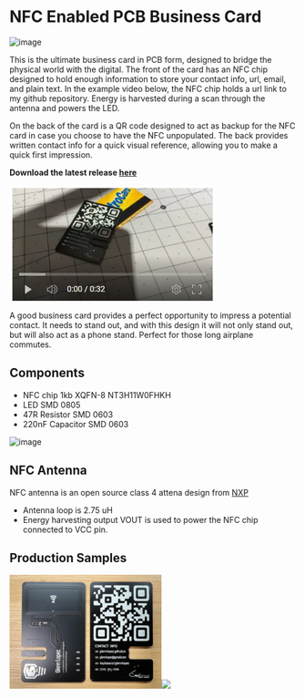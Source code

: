 # NFC Enabled PCB Business Card

![image](https://user-images.githubusercontent.com/3073676/212503985-bd258a9e-3246-4941-9b2b-67d931268322.png)

This is the ultimate business card in PCB form, designed to bridge the physical world with the digital. The front of the card has an NFC chip designed to hold enough information to store your contact info, url, email, and plain text. In the example video below, the NFC chip holds a url link to my github repository. Energy is harvested during a scan through the antenna and powers the LED. 

On the back of the card is a QR code designed to act as backup for the NFC card in case you choose to have the NFC unpopulated. The back provides written contact info for a quick visual reference, allowing you to make a quick first impression.


<b>Download the latest release [here](https://github.com/glennlopez/PCBusinessCard.EDA/releases)</b>

[![GLENN LOPEZ PCB CARD](https://github.com/glennlopez/PCBusinessCard.EDA/blob/main/README/YouTube_Thumbnail.png)](https://youtu.be/cRTNIuY9tVg "Glenn Lopez PCB Card")


A good business card provides a perfect opportunity to impress a potential contact. It needs to stand out, and with this design it will not only stand out, but will also act as a phone stand. Perfect for those long airplane commutes.


## Components
- NFC chip 1kb XQFN-8 NT3H11W0FHKH
- LED SMD 0805
- 47R Resistor SMD 0603
- 220nF Capacitor SMD 0603

![image](https://user-images.githubusercontent.com/3073676/212501915-3cb37c8d-cc06-4176-a05b-475bda7a06b9.png)

## NFC Antenna
NFC antenna is an open source class 4 attena design from [NXP](https://www.themobileknowledge.com/wp-content/uploads/2018/07/02-Webinar-slies-Antenna-design-for-NTAG-I2C-plus.pdf)
- Antenna loop is 2.75 uH
- Energy harvesting output VOUT is used to power the NFC chip connected to VCC pin.

## Production Samples
<img src="https://github.com/glennlopez/PCBusinessCard.EDA/blob/main/README/Photos/IMG_6034.jpg?raw=true" data-canonical-src="https://github.com/glennlopez/PCBusinessCard.EDA/blob/main/README/Photos/IMG_6034.jpg?raw=true" height="200"  /><img src="https://user-images.githubusercontent.com/3073676/212498082-4e5903aa-a640-4a2a-94f7-8c74bec80546.png" data-canonical-src="[https://github.com/glennlopez/PCBusinessCard.EDA/blob/main/README/Photos/IMG_6034.jpg?raw=true](https://user-images.githubusercontent.com/3073676/212498082-4e5903aa-a640-4a2a-94f7-8c74bec80546.png)" height="200"  />


